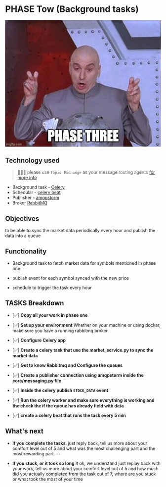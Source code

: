 # PHASE Tow (Background tasks)

![phase_two](../imgs/phase-three.jpeg)

## Technology used

> 📢📢📢 please use `Topic Exchange` as your message routing agents [for more info](https://www.cloudamqp.com/blog/part4-rabbitmq-for-beginners-exchanges-routing-keys-bindings.html)

* Background task - [Celery](https://docs.celeryq.dev/en/stable/getting-started/first-steps-with-celery.html)
* Schedular - [celery beat](https://docs.celeryq.dev/en/stable/userguide/periodic-tasks.html)
* Publisher - [amqpstorm](https://www.amqpstorm.io/examples/simple_publisher.html)
* Broker [RabbitMQ](https://www.rabbitmq.com/tutorials/tutorial-one-python.html)


## Objectives

to be able to sync the market data periodically every hour and publish the data into a queue


## Functionality

* Background task to fetch market data for symbols mentioned in phase one

* publish event for each symbol synced with the new price

* schedule to trigger the task every hour

## TASKS Breakdown

- [✅] **Copy all your work in phase one**
- [✅] **Set up your environment**
 Whether on your machine or using docker, make sure you have a running rabbitmq broker
- [✅] **Configure Celery app**

- [✅] **Create a celery task that use the market_service.py to sync the market data**
- [✅] **Get to know Rabbitmq and Configure the queues**
- [✅] **Create a publisher connection using amqpstorm inside the core/messaging.py file**
- [✅] **Inside the celery publish `STOCK_DATA` event**
- [✅] **Run the celery worker and make sure everything is working and the check the if the queue has already field with data**
- [✅] **create a celery beat that runs the task every 5 min**

## What's next

* **If you complete the tasks**, just reply back, tell us more about your comfort level out of 5 and what was the most challenging part and the most rewarding part.
--

* **If you stuck, or it took so long** it ok, we understand just replay back with your work, tell us more about your comfort level out of 5 and how much did you actually completed from the task out of 7, where are you stuck or what took the most of your time
